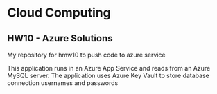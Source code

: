 # Cloud Computing
## HW10 - Azure Solutions
My repository for hmw10 to push code to azure service

This application runs in an Azure App Service and reads from an Azure MySQL server.
The application uses Azure Key Vault to store database connection usernames and passwords